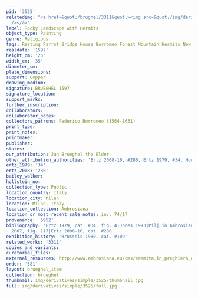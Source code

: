 ```yaml
---
pid: '3525'
relatedimg: "<a href=&quot;/brughel/3311&quot;><img src=&quot;/img/derivatives/simple/3311/thumbnail.jpg&quot;
  /></a>"
label: Rocky Landscape with Hermits
object_type: Painting
genre: Religious
tags: Resting Parrot Bridge House Borromeo Forest Mountain Hermits New_Testament
realdate: '1597'
height_cm: '25'
width_cm: '35'
diameter_cm: 
plate_dimensions: 
support: Copper
drawing_medium: 
signature: BRUEGHEL 1597
signature_location: 
support_marks: 
further_inscription: 
collaborators: 
collaborator_notes: 
collectors_patrons: Federico Borromeo (1564-1631)
print_type: 
print_notes: 
printmaker: 
publisher: 
states: 
our_attribution: Jan Brueghel the Elder
other_attribution_authorities: 'Ertz 2008-10, #280, Ertz 1979, #34, Honig database'
ertz_1979: '34'
ertz_2008: '280'
bailey_walker: 
hollstein_no: 
collection_type: Public
location_country: Italy
location_city: Milan
location: Milan, Italy
location_collection: Ambrosiana
location_or_most_recent_sale_notes: inv. 74/17
provenance: '5952'
bibliography: 'Ertz 1979, cat. #34, fig. 4|Jones 1993|Pilj in Ambrosiana 2006, p.78|Prosperetti
  2007, fig. 117|Ertz 2008-10, cat. #280'
exhibition_history: 'Brussels 1980, cat. #109'
related_works: '3311'
copies_and_variants: 
curatorial_files: 
external_resources: http://www.ambrosiana.eu/cms/eremita_in_preghiera_davanti_a_un_immagine-1577.html
order: '581'
layout: brueghel_item
collection: brueghel
thumbnail: img/derivatives/simple/3525/thumbnail.jpg
full: img/derivatives/simple/3525/full.jpg
---
```

